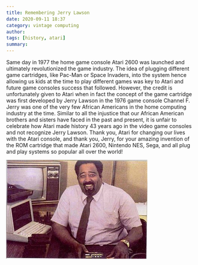```yaml
---
title: Remembering Jerry Lawson 
date: 2020-09-11 18:37
category: vintage computing 
author: 
tags: [history, atari]
summary: 
---
```


Same day in 1977 the home game console Atari 2600 was launched and ultimately revolutionized the game industry. The idea of plugging different game cartridges, like Pac-Man or Space Invaders, into the system hence allowing us kids at the time to play different games was key to Atari and future game consoles success that followed. However, the credit is unfortunately given to Atari when in fact the concept of the game cartridge was first developed by Jerry Lawson in the 1976 game console Channel F. Jerry was one of the very few African Americans in the home computing industry at the time. Similar to all the injustice that our African American brothers and sisters have faced in the past and present, it is unfair to celebrate how Atari made history 43 years ago in the video game consoles and not recognize Jerry Lawson. Thank you, Atari for changing our lives with the Atari console, and thank you, Jerry, for your amazing invention of the ROM cartridge that made Atari 2600, Nintendo NES, Sega, and all plug and play systems so popular all over the world!

![Jerry Lawson](/assets/images/vintage_computing/jerrylawson.jpg)